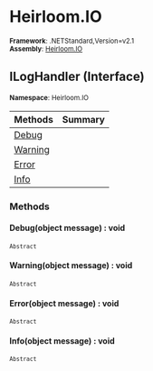 # Heirloom.IO

<small>**Framework**: .NETStandard,Version=v2.1</small>  
<small>**Assembly**: [Heirloom.IO](../Heirloom.IO/Heirloom.IO.md)</small>  

## ILogHandler (Interface)
<small>**Namespace**: Heirloom.IO</small>  

| Methods                | Summary |
|------------------------|---------|
| [Debug](#DEBE83C33BA)  |         |
| [Warning](#WARCC1C19B) |         |
| [Error](#ERR4C00E9B5)  |         |
| [Info](#INFC81040DB)   |         |

### Methods

#### <a name="DEBE83C33BA"></a>Debug(object message) : void
<small>`Abstract`</small>


#### <a name="WARCC1C19B"></a>Warning(object message) : void
<small>`Abstract`</small>


#### <a name="ERR4C00E9B5"></a>Error(object message) : void
<small>`Abstract`</small>


#### <a name="INFC81040DB"></a>Info(object message) : void
<small>`Abstract`</small>


